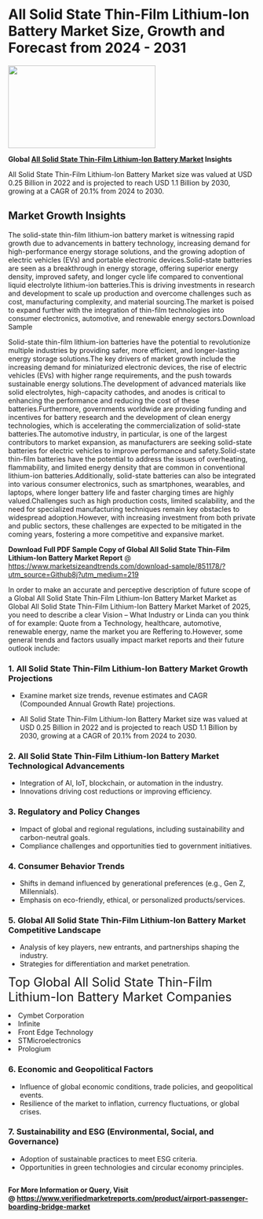 <H1>All Solid State Thin-Film Lithium-Ion Battery Market Size, Growth and Forecast from 2024 - 2031</H1><img class="aligncenter size-medium wp-image-584254" src="https://thirdeyenews.in/wp-content/uploads/2024/09/Global-Market-Research-300x168.jpeg" alt="" width="300" height="168" /><p><strong>Global&nbsp;<a href="https://www.marketsizeandtrends.com/download-sample/851178/?utm_source=Github8j?utm_medium=219">All Solid State Thin-Film Lithium-Ion Battery Market</a> Insights</strong></p><p>All Solid State Thin-Film Lithium-Ion Battery Market size was valued at USD 0.25 Billion in 2022 and is projected to reach USD 1.1 Billion by 2030, growing at a CAGR of 20.1% from 2024 to 2030.</p><p><h2>Market Growth Insights</h2> <p>The solid-state thin-film lithium-ion battery market is witnessing rapid growth due to advancements in battery technology, increasing demand for high-performance energy storage solutions, and the growing adoption of electric vehicles (EVs) and portable electronic devices.Solid-state batteries are seen as a breakthrough in energy storage, offering superior energy density, improved safety, and longer cycle life compared to conventional liquid electrolyte lithium-ion batteries.This is driving investments in research and development to scale up production and overcome challenges such as cost, manufacturing complexity, and material sourcing.The market is poised to expand further with the integration of thin-film technologies into consumer electronics, automotive, and renewable energy sectors.Download Sample </p> <p>Solid-state thin-film lithium-ion batteries have the potential to revolutionize multiple industries by providing safer, more efficient, and longer-lasting energy storage solutions.The key drivers of market growth include the increasing demand for miniaturized electronic devices, the rise of electric vehicles (EVs) with higher range requirements, and the push towards sustainable energy solutions.The development of advanced materials like solid electrolytes, high-capacity cathodes, and anodes is critical to enhancing the performance and reducing the cost of these batteries.Furthermore, governments worldwide are providing funding and incentives for battery research and the development of clean energy technologies, which is accelerating the commercialization of solid-state batteries.The automotive industry, in particular, is one of the largest contributors to market expansion, as manufacturers are seeking solid-state batteries for electric vehicles to improve performance and safety.Solid-state thin-film batteries have the potential to address the issues of overheating, flammability, and limited energy density that are common in conventional lithium-ion batteries.Additionally, solid-state batteries can also be integrated into various consumer electronics, such as smartphones, wearables, and laptops, where longer battery life and faster charging times are highly valued.Challenges such as high production costs, limited scalability, and the need for specialized manufacturing techniques remain key obstacles to widespread adoption.However, with increasing investment from both private and public sectors, these challenges are expected to be mitigated in the coming years, fostering a more competitive and expansive market.</p><p><span class=""><strong>Download Full PDF Sample Copy of Global All Solid State Thin-Film Lithium-Ion Battery Market Report</strong> @ <a href="https://www.marketsizeandtrends.com/download-sample/851178/?utm_source=Github8j?utm_medium=219" target="_blank">https://www.marketsizeandtrends.com/download-sample/851178/?utm_source=Github8j?utm_medium=219</a></span></p><p>In order to make an accurate and perceptive description of future scope of a Global&nbsp;All Solid State Thin-Film Lithium-Ion Battery Market Market as Global&nbsp;All Solid State Thin-Film Lithium-Ion Battery Market Market of 2025, you need to describe a clear Vision &ndash; What Industry or Linda can you think of for example: Quote from a Technology, healthcare, automotive, renewable energy, name the market you are Reffering to.However, some general trends and factors usually impact market reports and their future outlook include:</p><h3>1.&nbsp;<strong>All Solid State Thin-Film Lithium-Ion Battery Market Growth Projections</strong></h3><ul><li>Examine market size trends, revenue estimates and CAGR (Compounded Annual Growth Rate) projections.</li><li><p>All Solid State Thin-Film Lithium-Ion Battery Market size was valued at USD 0.25 Billion in 2022 and is projected to reach USD 1.1 Billion by 2030, growing at a CAGR of 20.1% from 2024 to 2030.</p></li></ul><h3>2.&nbsp;<strong>All Solid State Thin-Film Lithium-Ion Battery Market Technological Advancements</strong></h3><ul><li>Integration of AI, IoT, blockchain, or automation in the industry.</li><li>Innovations driving cost reductions or improving efficiency.</li></ul><h3>3.&nbsp;<strong>Regulatory and Policy Changes</strong></h3><ul><li>Impact of global and regional regulations, including sustainability and carbon-neutral goals.</li><li>Compliance challenges and opportunities tied to government initiatives.</li></ul><h3>4.&nbsp;<strong>Consumer Behavior Trends</strong></h3><ul><li>Shifts in demand influenced by generational preferences (e.g., Gen Z, Millennials).</li><li>Emphasis on eco-friendly, ethical, or personalized products/services.</li></ul><h3>5.&nbsp;<strong>Global All Solid State Thin-Film Lithium-Ion Battery Market Competitive Landscape</strong></h3><ul><li>Analysis of key players, new entrants, and partnerships shaping the industry.</li><li>Strategies for differentiation and market penetration.</li></ul><p data-pm-slice="1 1 []"><span style="color: inherit; font-family: inherit; font-size: 25px;">Top Global All Solid State Thin-Film Lithium-Ion Battery Market Companies</span></p><div class="" data-test-id=""><p><li>Cymbet Corporation</li><li> Infinite</li><li> Front Edge Technology</li><li> STMicroelectronics</li><li> Prologium</li></p></div><h3>6.&nbsp;<strong>Economic and Geopolitical Factors</strong></h3><ul><li>Influence of global economic conditions, trade policies, and geopolitical events.</li><li>Resilience of the market to inflation, currency fluctuations, or global crises.</li></ul><h3>7.&nbsp;<strong>Sustainability and ESG (Environmental, Social, and Governance)</strong></h3><ul><li>Adoption of sustainable practices to meet ESG criteria.</li><li>Opportunities in green technologies and circular economy principles.</li></ul><h2><strong style="font-size: 14px;">For More Information or Query, Visit @&nbsp;</strong><a style="background-color: #ffffff; font-size: 14px;" href="https://www.marketsizeandtrends.com/report/all-solid-state-thin-film-lithium-ion-battery-market/" target="_blank">https://www.verifiedmarketreports.com/product/airport-passenger-boarding-bridge-market</a></h2>